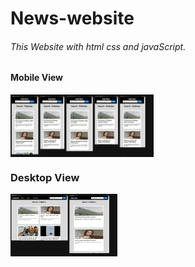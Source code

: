 # News-website

###### This Website with html css and javaScript.

#### Mobile View

<img align="center" src="Assets/mobile.png" height="100" />

### Desktop View

<img align="center" src="Assets/desktop.png" height="100" />
